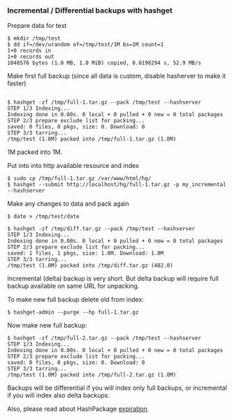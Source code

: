 ### Incremental / Differential backups with hashget

Prepare data for test
```shell
$ mkdir /tmp/test
$ dd if=/dev/urandom of=/tmp/test/1M bs=1M count=1
1+0 records in
1+0 records out
1048576 bytes (1.0 MB, 1.0 MiB) copied, 0.0198294 s, 52.9 MB/s
```

Make first full backup (since all data is custom, disable hasherver to make it faster)
```shell

$ hashget -zf /tmp/full-1.tar.gz --pack /tmp/test --hashserver
STEP 1/3 Indexing...
Indexing done in 0.00s. 0 local + 0 pulled + 0 new = 0 total packages
STEP 2/3 prepare exclude list for packing...
saved: 0 files, 0 pkgs, size: 0. Download: 0
STEP 3/3 tarring...
/tmp/test (1.0M) packed into /tmp/full-1.tar.gz (1.0M)
```
1M packed into 1M.

Put into into http available resource and index
```shell
$ sudo cp /tmp/full-1.tar.gz /var/www/html/hg/
$ hashget --submit http://localhost/hg/full-1.tar.gz -p my_incremental --hashserver
```

Make any changes to data and pack again
```shell
$ date > /tmp/test/date

$ hashget -zf /tmp/diff.tar.gz --pack /tmp/test --hashserver
STEP 1/3 Indexing...
Indexing done in 0.00s. 0 local + 0 pulled + 0 new = 0 total packages
STEP 2/3 prepare exclude list for packing...
saved: 1 files, 1 pkgs, size: 1.0M. Download: 1.0M
STEP 3/3 tarring...
/tmp/test (1.0M) packed into /tmp/diff.tar.gz (482.0)
```
Incremental (delta) backup is very short. But delta backup will require full backup available on same URL for unpacking.

To make new full backup delete old from index:
```shell
$ hashget-admin --purge --hp full-1.tar.gz
```

Now make new full backup:
```shell
$ hashget -zf /tmp/full-2.tar.gz --pack /tmp/test --hashserver
STEP 1/3 Indexing...
Indexing done in 0.00s. 0 local + 0 pulled + 0 new = 0 total packages
STEP 2/3 prepare exclude list for packing...
saved: 0 files, 0 pkgs, size: 0. Download: 0
STEP 3/3 tarring...
/tmp/test (1.0M) packed into /tmp/full-2.tar.gz (1.0M)
```

Backups will be differential if you will index only full backups, or incremental if you will index also delta backups.

Also, please read about HashPackage [expiration](Expiration).
